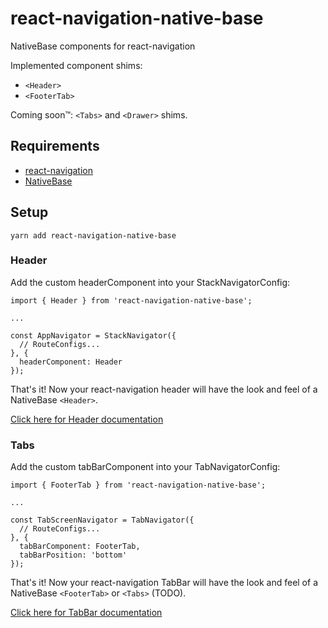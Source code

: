 # react-navigation-native-base

NativeBase components for react-navigation

Implemented component shims:

* `<Header>`
* `<FooterTab>`

Coming soon™: `<Tabs>` and `<Drawer>` shims.

## Requirements
* [react-navigation](https://reactnavigation.org/docs/intro/)
* [NativeBase](http://nativebase.io/docs/v2.0.0/getting-started)

## Setup

```
yarn add react-navigation-native-base
```

### Header

Add the custom headerComponent into your StackNavigatorConfig:

```
import { Header } from 'react-navigation-native-base';

...

const AppNavigator = StackNavigator({
  // RouteConfigs...
}, {
  headerComponent: Header
});
```

That's it! Now your react-navigation header will have the look and feel of a
NativeBase `<Header>`.

[Click here for Header documentation](/docs/header.md)

### Tabs

Add the custom tabBarComponent into your TabNavigatorConfig:

```
import { FooterTab } from 'react-navigation-native-base';

...

const TabScreenNavigator = TabNavigator({
  // RouteConfigs...
}, {
  tabBarComponent: FooterTab,
  tabBarPosition: 'bottom'
});
```

That's it! Now your react-navigation TabBar will have the look and feel of a
NativeBase `<FooterTab>` or `<Tabs>` (TODO).

[Click here for TabBar documentation](/docs/tabbar.md)
